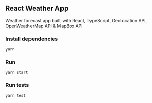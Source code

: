 ## React Weather App

Weather forecast app built with React, TypeScript, Geolocation API, OpenWeatherMap API & MapBox API

### Install dependencies

```
yarn
```

### Run

```
yarn start
```

### Run tests

```
yarn test
```
